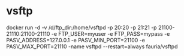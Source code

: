 # vsftp
docker run -d -v /d/ftp_dir:/home/vsftpd -p 20:20 -p 21:21 -p 21100-21110:21100-21110 -e FTP_USER=myuser -e FTP_PASS=mypass -e PASV_ADDRESS=127.0.0.1 -e PASV_MIN_PORT=21100 -e PASV_MAX_PORT=21110 -name vsftpd --restart=always fauria/vsftpd
